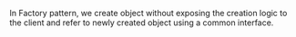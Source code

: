 In Factory pattern, we create object without exposing the creation logic to the client and refer to newly created object using a common interface.